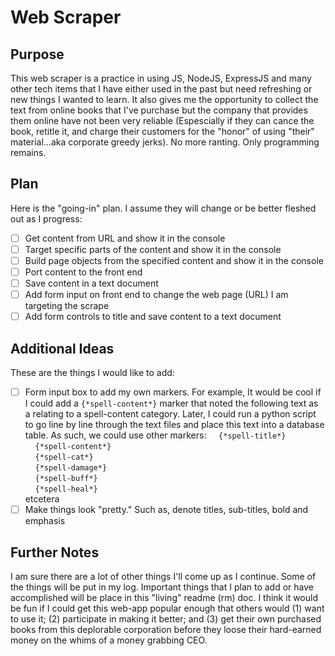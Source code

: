# Web Scraper

## Purpose

This web scraper is a practice in using JS, NodeJS, ExpressJS and many other tech items that I have either used in the past but need refreshing or new things I wanted to learn. It also gives me the opportunity to collect the text from online books that I've purchase but the company that provides them online have not been very reliable (Espescially if they can cance the book, retitle it, and charge their customers for the "honor" of using "their" material...aka corporate greedy jerks). No more ranting. Only programming remains.

## Plan

Here is the "going-in" plan. I assume they will change or be better fleshed out as I progress:

- [ ] Get content from URL and show it in the console
- [ ] Target specific parts of the content and show it in the console
- [ ] Build page objects from the specified content and show it in the console
- [ ] Port content to the front end
- [ ] Save content in a text document
- [ ] Add form input on front end to change the web page (URL) I am targeting the scrape
- [ ] Add form controls to title and save content to a text document

## Additional Ideas

These are the things I would like to add:

- [ ] Form input box to add my own markers. For example, It would be cool if I could add a `{*spell-content*}` marker that noted the following text as a relating to a spell-content category. Later, I could run a python script to go line by line through the text files and place this text into a database table. As such, we could use other markers:
      &nbsp;&nbsp;&nbsp;&nbsp;`{*spell-title*}`<br />
      &nbsp;&nbsp;&nbsp;&nbsp;`{*spell-content*}`<br />
      &nbsp;&nbsp;&nbsp;&nbsp;`{*spell-cat*}`<br />
      &nbsp;&nbsp;&nbsp;&nbsp;`{*spell-damage*}`<br />
      &nbsp;&nbsp;&nbsp;&nbsp;`{*spell-buff*}`<br />
      &nbsp;&nbsp;&nbsp;&nbsp;`{*spell-heal*}`<br />
      etcetera
- [ ] Make things look "pretty." Such as, denote titles, sub-titles, bold and emphasis

## Further Notes

I am sure there are a lot of other things I'll come up as I continue. Some of the things will be put in my log. Important things that I plan to add or have accomplished will be place in this "living" readme (rm) doc. I think it would be fun if I could get this web-app popular enough that others would (1) want to use it; (2) participate in making it better; and (3) get their own purchased books from this deplorable corporation before they loose their hard-earned money on the whims of a money grabbing CEO.
